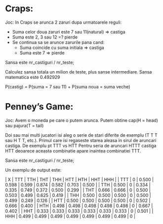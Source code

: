 # Craps:

Joc: In Craps se arunca 2 zaruri dupa urmatoarele reguli:
  - Suma celor doua zaruri este 7 sau 11(natural) => castiga
  - Suma este 2, 3 sau 12 =? pierde
  - Se continua sa se arunce zarurile pana cand:
    - Suma coincide cu suma initiala => castiga
    - Suma este 7 => pierde 

Sansa este nr_castiguri / nr_teste;

Calculez sansa totala un milion de teste, plus sanse intermediare.
Sansa matematica este 0.492929

P(castig) = P(suma = 7 sau 11) + P(suma noua = suma veche)


# Penney’s Game:

Joc: Avem o moneda pe care o putem arunca. Putem obtine cap(H = head) sau pajura(T = tail)

Doi sau mai multi jucatori isi aleg o serie de stari diferite de exemplu (T T T sau H T T, etc.).
Primul care isi regaseste starea aleasa in sirul de aruncari castiga.
De exemplu pt TTT vs HTT
Pentru seria de aruncari HTTT castiga HTT deoarece aceasta combinatie apare inaintea combinatiei TTT.

Sansa este nr_castiguri / nr_teste;

Un exemplu de output este:

| X | TTT | TTH | THT | THH | HTT | HTH | HHT | HHH |
| TTT | 0 | 0.500 | 0.598 | 0.599 | 0.874 | 0.582 | 0.703 | 0.500 |
| TTH | 0.500 | 0 | 0.334 | 0.335 | 0.749 | 0.372 | 0.500 | 0.299 |
| THT | 0.666 | 0.666 | 0 | 0.500 | 0.503 | 0.499 | 0.625 | 0.419 |
| THH | 0.500 | 0.500 | 0.500 | 0 | 0.500 | 0.499 | 0.249 | 0.126 |
| HTT | 0.500 | 0.500 | 0.500 | 0.500 | 0 | 0.502 | 0.666 | 0.400 |
| HTH | 0.498 | 0.498 | 0.498 | 0.498 | 0.498 | 0 | 0.667 | 0.402 | 
| HHT | 0.333 | 0.333 | 0.333 | 0.333 | 0.333 | 0.333 | 0 | 0.501 | 
| HHH | 0.499 | 0.499 | 0.499 | 0.499 | 0.499 | 0.499 | 0.499 | 0 |
